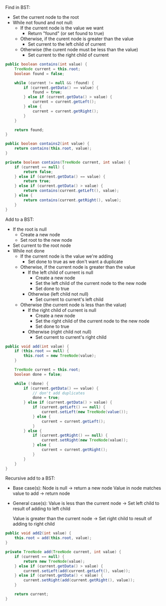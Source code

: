Find in BST:

- Set the current node to the root
- While not found and not null:
  - If the current node is the value we want
    - Return "found" (or set found to true)
  - Otherwise, if the curent node is greater than the value
    - Set current to the left child of current
  - Otherwise (the curent node must be less than the value)
    - Set current to the right child of current

```java
public boolean contains(int value) {
    TreeNode current = this.root;
    boolean found = false;

    while (current != null && !found) {
        if (current.getData() == value) {
            found = true;
        } else if (current.getData() > value) {
            current = current.getLeft();
        } else {
            current = current.getRight();
        }
    }

    return found;
}

public boolean contains2(int value) {
    return contains(this.root, value);
}

private boolean contains(TreeNode current, int value) {
    if (current == null) {
        return false;
    } else if (current.getData() == value) {
        return true;
    } else if (current.getData() > value) {
        return contains(current.getLeft(), value);
    } else {
        return contains(current.getRight(), value);
    }
}
```

Add to a BST:

- If the root is null
  - Create a new node
  - Set root to the new node
- Set current to the root node
- While not done
  - If the current node is the value we're adding
    - Set done to true as we don't want a duplicate
  - Otherwise, if the current node is greater than the value
    - If the left child of current is null
      - Create a new node
      - Set the left child of the current node to the new node
      - Set done to true
    - Otherwise (left child not null)
      - Set current to current's left child
  - Otherwise (the current node is less than the value)
    - If the right child of current is null
      - Create a new node
      - Set the right child of the current node to the new node
      - Set done to true
    - Otherwise (right child not null)
      - Set current to current's right child

```java
public void add(int value) {
    if (this.root == null) {
        this.root = new TreeNode(value);
    }

    TreeNode current = this.root;
    boolean done = false;

    while (!done) {
        if (current.getData() == value) {
            // don't add duplicates
            done = true;
        } else if (current.getData() > value) {
            if (current.getLeft() == null) {
                current.setLeft(new TreeNode(value());
            } else {
                current = current.getLeft();
            }
        } else {
            if (current.getRight() == null) {
                current.setRight(new TreeNode(value));
            } else {
                current = current.getRight();
            }
        }
    }
}
```

Recursive add to a BST:

- Base case(s):
    Node is null -> return a new node
    Value in node matches value to add -> return node
- General case(s):
    Value is less than the current node
        -> Set left child to result of adding to left child

    Value is greater than the current node
        -> Set right child to result of adding to right child

```java
public void add2(int value) {
    this.root = add(this.root, value);
}

private TreeNode add(TreeNode current, int value) {
    if (current == null) {
        return new TreeNode(value);
    } else if (current.getData() > value) {
        current.setLeft(add(current.getLeft(), value));
    } else if (current.getData() < value) {
        current.setRight(add(current.getRight(), value));
    }

    return current;
}
```